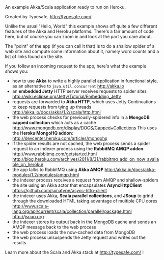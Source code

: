 An example Akka/Scala application ready to run on Heroku.

Created by Typesafe, http://typesafe.com/

Unlike the usual "Hello, World" this example shows off quite a few
different features of the Akka and Heroku platforms. There's a fair
amount of code here, but of course you can zoom in and look at the
part you care about.

The "point" of the app (if you can call it that) is to do a shallow
spider of a web site and compute some information about it, namely
word counts and a list of links found on the site.

If you follow an incoming request to the app, here's what the example
shows you:

 - how to use **Akka** to write a highly parallel application in functional
   style, as an alternative to `java.util.concurrent`
     http://akka.io
 - an **embedded Jetty** HTTP server receives requests to spider sites
     http://wiki.eclipse.org/Jetty/Tutorial/Embedding_Jetty
 - requests are forwarded to **Akka HTTP**, which uses Jetty Continuations
   to keep requests from tying up threads
     http://akka.io/docs/akka/1.2/scala/http.html
 - the web process checks for previously-spidered info in a
   **MongoDB capped collection** which acts as a cache
     http://www.mongodb.org/display/DOCS/Capped+Collections
   This uses the **Heroku MongoHQ addon**:
     http://devcenter.heroku.com/articles/mongohq
 - if the spider results are not cached, the web process
   sends a spider request to an indexer process using
   the **RabbitMQ AMQP addon**
     http://www.rabbitmq.com/getstarted.html
     http://blog.heroku.com/archives/2011/8/31/rabbitmq_add_on_now_available_on_heroku/
 - the app talks to RabbitMQ using **Akka AMQP**
      http://akka.io/docs/akka-modules/1.2/modules/amqp.html
 - the indexer process receives a request from AMQP and shallow-spiders
   the site using an Akka actor that encapsulates **AsyncHttpClient**
     https://github.com/sonatype/async-http-client
 - the indexer uses Akka, **Scala parallel collections**, and **JSoup** to
   grind through the downloaded HTML taking advantage of multiple CPU cores
     http://www.scala-lang.org/api/current/scala/collection/parallel/package.html
     http://jsoup.org
 - the indexer stores its output back in the MongoDB cache and sends
   an AMQP message back to the web process
 - the web process loads the now-cached data from MongoDB
 - the web process unsuspends the Jetty request and writes out the results

Learn more about the Scala and Akka stack at http://typesafe.com/ !
